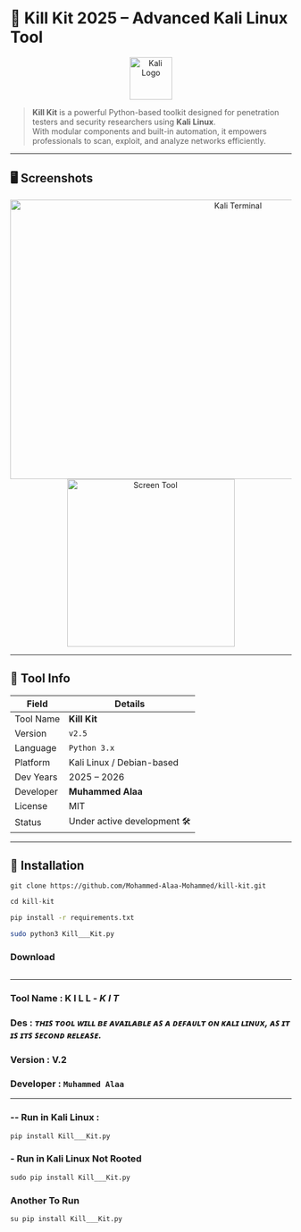 # 🐍 Kill Kit 2025 – Advanced Kali Linux Tool

<p align="center">
  <img src="https://upload.wikimedia.org/wikipedia/commons/2/2b/Kali-dragon-icon.svg" alt="Kali Logo" width="76"/>
</p>

> **Kill Kit** is a powerful Python-based toolkit designed for penetration testers and security researchers using **Kali Linux**.  
> With modular components and built-in automation, it empowers professionals to scan, exploit, and analyze networks efficiently.

---


## 🖥️ Screenshots

<p align="center">
  <img src="https://th.bing.com/th/id/R.211035091a052252f50c488b0bc6a523?rik=N7pOb2e7QhSUmw&pid=ImgRaw&r=0" alt="Kali Terminal" width="800" height='500'/>
  <br>
<img width="300" alt="Screen Tool" src="https://github.com/user-attachments/assets/d686fedf-61b6-470d-89c4-d2a37135db2f" />

</p>

---

## 🧾 Tool Info

| Field            | Details                      |
|------------------|-------------------------------|
| Tool Name        | **Kill Kit**                 |
| Version          | `v2.5`                        |
| Language         | `Python 3.x`                  |
| Platform         | Kali Linux / Debian-based     |
| Dev Years        | 2025 – 2026                   |
| Developer        | **Muhammed Alaa**             |
| License          | MIT                           |
| Status           | Under active development 🛠️  |

---

## 🚀 Installation

```shell
git clone https://github.com/Mohammed-Alaa-Mohammed/kill-kit.git
```
```python
cd kill-kit
```
```bash
pip install -r requirements.txt
```
```bash
sudo python3 Kill___Kit.py
```
### Download
```text

```
***
### Tool Name :  K I L L - *K I T*

### Des : *ᴛʜɪꜱ ᴛᴏᴏʟ ᴡɪʟʟ ʙᴇ ᴀᴠᴀɪʟᴀʙʟᴇ ᴀꜱ ᴀ ᴅᴇꜰᴀᴜʟᴛ ᴏɴ ᴋᴀʟɪ ʟɪɴᴜx, ᴀꜱ ɪᴛ ɪꜱ ɪᴛꜱ ꜱᴇᴄᴏɴᴅ ʀᴇʟᴇᴀꜱᴇ.*

### Version : **V.2**

### Developer : ```Muhammed Alaa```
***

### -- Run in Kali Linux :
```python
pip install Kill___Kit.py
  ```
### - Run in Kali Linux Not Rooted
```python
sudo pip install Kill___Kit.py
```
### Another To Run
```python
su pip install Kill___Kit.py
```
  
